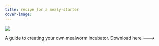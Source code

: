 ```yaml
---
title: recipe for a mealy-starter
cover-image:
---
```


![]({{site.baseurl}}/img/recipe-sample.jpg)

A guide to creating your own mealworm incubator. Download here --->
